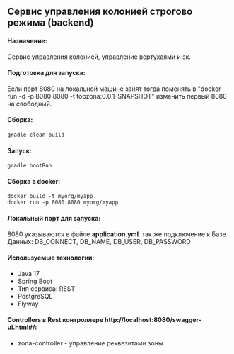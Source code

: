 ## Cервис управления колонией строгово режима (backend)
#### Назначение:
Cервис управления колонией, управление вертухаями и зк.
#### Подготовка для запуска:
Если порт 8080 на локальной машине занят тогда поменять в "docker run -d -p 8080:8080 -t topzona:0.0.1-SNAPSHOT" изменить первый 8080 на свободный.

#### Сборка:
```
gradle clean build
```
#### Запуск:
```
gradle bootRun
```
#### Сборка в docker:
```
docker build -t myorg/myapp
docker run -p 8080:8080 myorg/myapp 
```
#### Локальный порт для запуска:
8080 указываются в файле **application.yml**.
так же подключение к Базе Данных: DB_CONNECT, DB_NAME, DB_USER, DB_PASSWORD
#### Используемые технологии:
* Java 17
* Spring Boot
* Тип сервиса: REST
* PostgreSQL
* Flyway
#### Controllers в Rest контроллере http://localhost:8080/swagger-ui.html#/:
* zona-controller - управление реквезитами зоны.